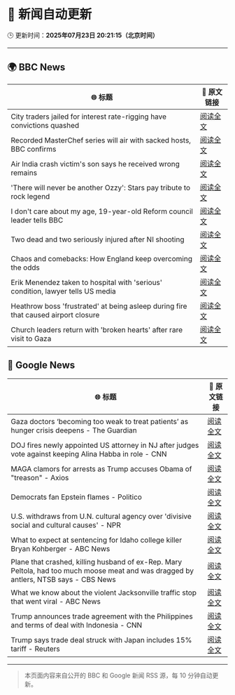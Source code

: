 # 🧠 新闻自动更新

🕒 更新时间：**2025年07月23日 20:21:15（北京时间）**

---

## 🌍 BBC News

| 🌐 标题 | 🔗 原文链接 |
|--------|-------------|
| City traders jailed for interest rate-rigging have convictions quashed | [阅读全文](https://www.bbc.com/news/articles/cr5vgqr8p14o) |
| Recorded MasterChef series will air with sacked hosts, BBC confirms | [阅读全文](https://www.bbc.com/news/articles/cvg8dn9ddqzo) |
| Air India crash victim's son says he received wrong remains | [阅读全文](https://www.bbc.com/news/articles/clyld3vwqwzo) |
| 'There will never be another Ozzy': Stars pay tribute to rock legend | [阅读全文](https://www.bbc.com/news/articles/c17w4wn71z9o) |
| I don't care about my age, 19-year-old Reform council leader tells BBC | [阅读全文](https://www.bbc.com/news/articles/cj61l526xlxo) |
| Two dead and two seriously injured after NI shooting | [阅读全文](https://www.bbc.com/news/articles/cqx2537w5e2o) |
| Chaos and comebacks: How England keep overcoming the odds | [阅读全文](https://www.bbc.com/sport/football/articles/c1lj0nm0myyo) |
| Erik Menendez taken to hospital with 'serious' condition, lawyer tells US media | [阅读全文](https://www.bbc.com/news/articles/c8xv0dgdgd2o) |
| Heathrow boss 'frustrated' at being asleep during fire that caused airport closure | [阅读全文](https://www.bbc.com/news/articles/c07d4v9j7gvo) |
| Church leaders return with 'broken hearts' after rare visit to Gaza | [阅读全文](https://www.bbc.com/news/articles/cm2ljemmnyko) |

## 📰 Google News

| 🌐 标题 | 🔗 原文链接 |
|--------|-------------|
| Gaza doctors ‘becoming too weak to treat patients’ as hunger crisis deepens - The Guardian | [阅读全文](https://news.google.com/rss/articles/CBMizAFBVV95cUxPNnctYkdrTmFObkw4YTJualFXbWV6dENFQjk4aU1QYTAwSjBQUnVBMlhSQTYxdkV1dW5UWkZGZU1DZ3lqTEJ6UXhzWVBCOUlHd1UwcjdnNWtxSEM5ZFpQWWFrbFZwODRreGQyb08zcnFuOVFvVjRYWHV4d18tZHlMb1k4V0tlSTlzcTRraVlxYUdacVA5ZXRlRnRpTExCa3NaMlBrSTJzUmk3V181SWpmSV9rRmhNbnlDVUJLaGoyVlFldE5zZURtNld1Sy0?oc=5) |
| DOJ fires newly appointed US attorney in NJ after judges vote against keeping Alina Habba in role - CNN | [阅读全文](https://news.google.com/rss/articles/CBMiekFVX3lxTFBIUUxPMldmZXY0WTZ3czVqRU42RzNrRmdLV2lOM19iSXBuQ1FLTExIMERBVl9GdnN4ZkV3QUlVRjM0NWNhblBHZnZvLXR0QnFEeWdqYXVGOVRnYUlCTWdmSVF2QV9sMTBlYUc2bThRSHRuZWhXb2FCdlF30gF_QVVfeXFMTzNYeG9OcHYyekVnOVE3OVdRYlVLSldrZ19NWS1sU2hvQ0pxajlLSUZraEVLZHdscm16ejJSekhmVFd6amJCTkZ2TElWcDFTbVZOQjVaVVhHZDVKT2ZMSEtTQnB6TUJWSVE2THBjWDRQcXJidmljam5Hemg1NDZjWQ?oc=5) |
| MAGA clamors for arrests as Trump accuses Obama of "treason" - Axios | [阅读全文](https://news.google.com/rss/articles/CBMie0FVX3lxTE4wRndGcDNsTjVoMlVSbExHbnAyU0UyWmxWZzFNNXplbDJJWjJLZWctUHdoZzllQnctSDJkdGlWSnUxbm1qYWNPMHBfbzhlMHNtUjRhQ0c0Q1VOWTRPajJra0xPWDBkaUl3ZjNaVkJOVUFRNUotQy1vaTV1QQ?oc=5) |
| Democrats fan Epstein flames - Politico | [阅读全文](https://news.google.com/rss/articles/CBMihwFBVV95cUxPM3AtU0ZBUkVINFlQbTdYNlJRbENEbEMtVzk2U0M4OGQtY3pKRnNEWl80Z09wZjZNOGZuZmNjeHB0QWNLMmlSSV8ydlZxWFNWSlMyaGc4UzE4ZW1zNk1ZZVFyR3dyM3N5MUhsaG9DOGxmY0o1S3lzVmpacVlCRGo1bWpBdkh1cDg?oc=5) |
| U.S. withdraws from U.N. cultural agency over 'divisive social and cultural causes' - NPR | [阅读全文](https://news.google.com/rss/articles/CBMikgFBVV95cUxOV1lzUXpGVGtiY19NaWU4UFI2LVJWM1hiRVI0V2N0WkxJZkI4Z1NSXzBaUEZNOXlnc3lpNE5ub1pyakw2N1FVb1FTQVZhTUFLcVZ0aEh5Rllkc3dCVjRQRHJYR0ZhOGxUUmU2QVEzZG4zTEJ6Ym5jSXJEUWdnNjJjdnNlRnFidWp1d1p3RDNIaWJRQQ?oc=5) |
| What to expect at sentencing for Idaho college killer Bryan Kohberger - ABC News | [阅读全文](https://news.google.com/rss/articles/CBMioAFBVV95cUxOY0JBSE96V01DZ0cyeU1fQ0theWEweUJwM1pUTERMbVFCYXlENXRlRXZvRUVzQjBUajJQQzF4WGZUTkNmRVhvNkZWejMyejR1cVdsODQzR0NXbVllT1BtNGVpcjNZb0wwcVVlX2ZkRk9INzBKcGJ5c3J3QnJmbHJNSEZaYjZnejQ5d0dzZXpoMkVnN3RJWFNMS2ZqWHJQMmlU0gGmAUFVX3lxTE4xeWl5MFdlNTgteWNNMHMyUFRzWG1GWnhOdDZqYmZRRWdpRldJMUxTZHBxRWYxMVp3STBLNXE1cGE3M2lUaXRCQTBhcVdwQVpJSVVSQWNqQ3QtQ0Z2aV85QVlmczJ2N0dDVmpmZDBaUU55NDR4MDhCM05yX2NHWUdzSGhhUkJiT2Z2a0p2ejVYVEVKQlR3RXM5ZU9vbHlpQWJKUVRLdHc?oc=5) |
| Plane that crashed, killing husband of ex-Rep. Mary Peltola, had too much moose meat and was dragged by antlers, NTSB says - CBS News | [阅读全文](https://news.google.com/rss/articles/CBMinwFBVV95cUxNd2h6OER1c0NXdzRfTlVrZlEtZDdxUWFFdVZESU9TcXU5bnF6UlBRbmp4TjFlVVo1UDR4M1FGVzllR05kMWRyb2g4MDhYa2dKZGtkaU5raU9LZUlWMExEQkFjUUN3WWltZG14ZzdTdzRGOHJscmNOTEZVb2d6QUVXUWJQRExwLXB1NVZndjY3aXlqT0dHd0g4T2t1QWNzOWvSAaQBQVVfeXFMT2F2RTdjQVFPWi0tY2c3VUR4T3dMYXVpY2JsOXJHZnMxc1VtOWd5VjRMZEtWQVBSV3pORU90NlQ5ak55Z3U4LURnMkVpTGVwZmJubTdsOGdaa194NS14MW56UXFQUWJPVG9ob0tQT3BDVnhGVGt5R3lGaFRnbzNYbVc3T3dEb2pKQ0F6dDFyNkFnUWJOV0VvbTBsakR3Rkl2SW82WnU?oc=5) |
| What we know about the violent Jacksonville traffic stop that went viral - ABC News | [阅读全文](https://news.google.com/rss/articles/CBMijAFBVV95cUxNNkRySXE4czFULVZNOXhtWTJDMURiNnBIZEVNWXJwRmVpc0oyVm9XU08xZ2tWdjN1R2dxODJfVEl0NWZpSkRNa3Nwa0s5WFUzX0hVcnVMZHdUekNrazlDNVFJdGFrVlRpa05EcVVEVVZXUm1fZjVEZW5MczUzWmFyZnN4a3hJVmhQcDFBTtIBkgFBVV95cUxNdEFhTDYzZGItVS05N1czNGJkbTJXeVkyajNoMkxDTG5HMDhnZGtfOV9UQzNrNGJ2NC1VR096ZmNfRUphMV9kdWMtVjdvS3ROYnlZNEsydjl5dzNZTFZMM01NejFpLWlBMG5fZ09iTXdBQUtuVC1nTndVVHI5S3pSRnFqeGtzdWxsc0JoSWtXODY5QQ?oc=5) |
| Trump announces trade agreement with the Philippines and terms of deal with Indonesia - CNN | [阅读全文](https://news.google.com/rss/articles/CBMid0FVX3lxTE5EelA2MXY4UFBvRU5tOE1JaXNkNGs1WDNXZk5ES29FX2gxYkFPSU1SSEZkU05icHRPV3BVT2VIbmN4alNTa0dtNjZmRTJWaWtZOTgwdldnT1hvVFl5akF3SG4xWmF0T1IxaWtPbGM0aGRrQTNZcXp30gF8QVVfeXFMUEZ1ZUZDM1BIeUg3TzdzN1BUX3ZzTlB4eFhiNnRMMzlINUlvZF93ZnJxNFZqRzFhRmVRemN2YjQ4bG1OUFhReVdxTnBqMU9ZNXBZaFpQMktkQ2VUX2xmcjd1OTBtSS1ncUwtTnJRR2JreC04TGQ4dnNWc3M0aQ?oc=5) |
| Trump says trade deal struck with Japan includes 15% tariff - Reuters | [阅读全文](https://news.google.com/rss/articles/CBMipgFBVV95cUxNT0xMSGVzdkVGLXpFcGhGZVA1X1ZKLU8tN3cyeEU4a0UwTmg0RGZRUGNGZWdNa2NuY1BPZ0VmbWxMcUkwZXhzOWJEcmxHZldmb3hTTXZranhGbzdrVUpaY24xMk1xSUM0NmF4czRNa2FmZ3pJMk9ibTBvRk5BeVI3TEphQXhja1BXUjNwVXZPTVJ0Sld0dUxsR2JDektHNXBEU0pObWR3?oc=5) |

---
> 本页面内容来自公开的 BBC 和 Google 新闻 RSS 源，每 10 分钟自动更新。